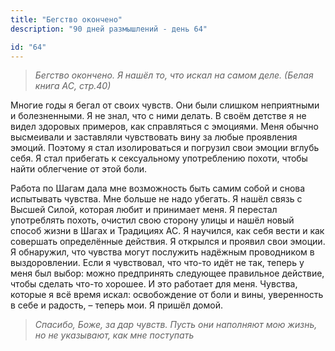 ```yaml
---
title: "Бегство окончено"
description: "90 дней размышлений - день 64"

id: "64"
---
```


> _Бегство окончено. Я нашёл то, что искал на самом деле._ _(Белая книга АС,
> стр.40)_

Многие годы я бегал от своих чувств. Они были слишком неприятными и
болезненными. Я не знал, что с ними делать. В своём детстве я не видел
здоровых примеров, как справляться с эмоциями. Меня обычно высмеивали и
заставляли чувствовать вину за любые проявления эмоций. Поэтому я стал
изолироваться и погрузил свои эмоции вглубь себя. Я стал прибегать к
сексуальному употреблению похоти, чтобы найти облегчение от этой боли.

Работа по Шагам дала мне возможность быть самим собой и снова испытывать
чувства. Мне больше не надо убегать. Я нашёл связь с Высшей Силой, которая
любит и принимает меня. Я перестал употреблять похоть, очистил свою сторону
улицы и нашёл новый способ жизни в Шагах и Традициях АС. Я научился, как себя
вести и как совершать определённые действия. Я открылся и проявил свои эмоции.
Я обнаружил, что чувства могут послужить надёжным проводником в выздоровлении.
Если я чувствовал, что что-то идёт не так, теперь у меня был выбор: можно
предпринять следующее правильное действие, чтобы сделать что-то хорошее. И это
работает для меня. Чувства, которые я всё время искал: освобождение от боли и
вины, уверенность в себе и радость, – теперь мои. Я пришёл домой.

> _Спасибо, Боже, за дар чувств. Пусть они наполняют мою жизнь, но не
> указывают, как мне поступать_

